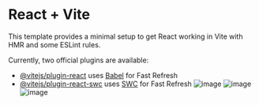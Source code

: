 # React + Vite

This template provides a minimal setup to get React working in Vite with HMR and some ESLint rules.

Currently, two official plugins are available:

- [@vitejs/plugin-react](https://github.com/vitejs/vite-plugin-react/blob/main/packages/plugin-react/README.md) uses [Babel](https://babeljs.io/) for Fast Refresh
- [@vitejs/plugin-react-swc](https://github.com/vitejs/vite-plugin-react-swc) uses [SWC](https://swc.rs/) for Fast Refresh
![image](https://github.com/CoderFauzan/Weather-React-JS/assets/90621630/3a609d3b-ae48-450f-a656-66126eee17ac)
![image](https://github.com/CoderFauzan/Weather-React-JS/assets/90621630/fdecf09d-725f-48f8-9fe3-b1c4a54160cb)
![image](https://github.com/CoderFauzan/Weather-React-JS/assets/90621630/055d9dac-05d5-4114-85a5-b845c366d104)

